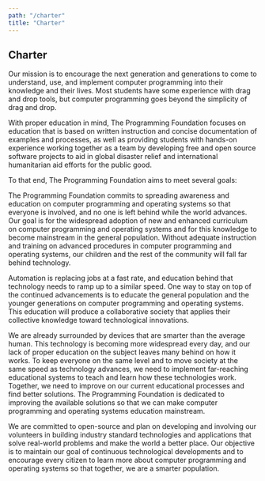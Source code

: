 ```yaml
---
path: "/charter"
title: "Charter"
---
```


## Charter

Our mission is to encourage the next generation and generations to come to understand, use, and implement computer programming into their knowledge and their lives. Most students have some experience with drag and drop tools, but computer programming goes beyond the simplicity of drag and drop.

With proper education in mind, The Programming Foundation focuses on education that is based on written instruction and concise documentation of examples and processes, as well as providing students with hands-on experience working together as a team by developing free and open source software projects to aid in global disaster relief and international humanitarian aid efforts for the public good.

To that end, The Programming Foundation aims to meet several goals:

The Programming Foundation commits to spreading awareness and education on computer programming and operating systems so that everyone is involved, and no one is left behind while the world advances. Our goal is for the widespread adoption of new and enhanced curriculum on computer programming and operating systems and for this knowledge to become mainstream in the general population. Without adequate instruction and training on advanced procedures in computer programming and operating systems, our children and the rest of the community will fall far behind technology.

Automation is replacing jobs at a fast rate, and education behind that technology needs to ramp up to a similar speed. One way to stay on top of the continued advancements is to educate the general population and the younger generations on computer programming and operating systems. This education will produce a collaborative society that applies their collective knowledge toward technological innovations.

We are already surrounded by devices that are smarter than the average human. This technology is becoming more widespread every day, and our lack of proper education on the subject leaves many behind on how it works. To keep everyone on the same level and to move society at the same speed as technology advances, we need to implement far-reaching educational systems to teach and learn how these technologies work. Together, we need to improve on our current educational processes and find better solutions. The Programming Foundation is dedicated to improving the available solutions so that we can make computer programming and operating systems education mainstream.

We are committed to open-source and plan on developing and involving our volunteers in building industry standard technologies and applications that solve real-world problems and make the world a better place. Our objective is to maintain our goal of continuous technological developments and to encourage every citizen to learn more about computer programming and operating systems so that together, we are a smarter population.